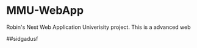 # MMU-WebApp
Robin's Nest Web Application Univerisity project. This is a advanced web 

##sidgadusf
